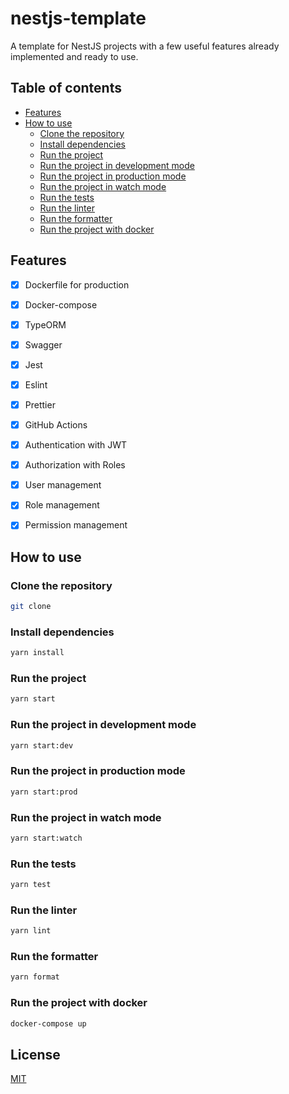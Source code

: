 # nestjs-template
A template for NestJS projects with a few useful features already implemented and ready to use.

## Table of contents
- [Features](#features)
- [How to use](#how-to-use)
  - [Clone the repository](#clone-the-repository)
  - [Install dependencies](#install-dependencies)
  - [Run the project](#run-the-project)
  - [Run the project in development mode](#run-the-project-in-development-mode)
  - [Run the project in production mode](#run-the-project-in-production-mode)
  - [Run the project in watch mode](#run-the-project-in-watch-mode)
  - [Run the tests](#run-the-tests)
  - [Run the linter](#run-the-linter)
  - [Run the formatter](#run-the-formatter)
  - [Run the project with docker](#run-the-project-with-docker)

## Features
- [x] Dockerfile for production
- [x] Docker-compose
- [x] TypeORM
- [x] Swagger
- [x] Jest
- [x] Eslint
- [x] Prettier
- [x] GitHub Actions
- [x] Authentication with JWT
- [x] Authorization with Roles
- [x] User management
- [x] Role management
- [x] Permission management


## How to use

### Clone the repository
```bash
git clone
```

### Install dependencies
```bash
yarn install
```

### Run the project
```bash
yarn start
```

### Run the project in development mode
```bash
yarn start:dev
```

### Run the project in production mode
```bash
yarn start:prod
```

### Run the project in watch mode
```bash
yarn start:watch
```

### Run the tests
```bash
yarn test
```

### Run the linter
```bash
yarn lint
```


### Run the formatter
```bash
yarn format
```

### Run the project with docker
```bash
docker-compose up
```
## License
[MIT](https://choosealicense.com/licenses/mit/)

